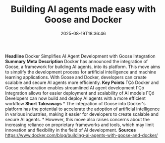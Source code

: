 ﻿---
title: "Building AI agents made easy with Goose and Docker"
date: "2025-08-19T18:36:46"
category: "Markets"
summary: ""
slug: "building ai agents made easy with goose and docker"
source_urls:
  - "https://www.docker.com/blog/building-ai-agents-with-goose-and-docker/"
seo:
  title: "Building AI agents made easy with Goose and Docker | Hash n Hedge"
  description: ""
  keywords: ["news", "markets", "brief"]
---
**Headline** Docker Simplifies AI Agent Development with Goose Integration  **Summary Meta Description** Docker has announced the integration of Goose, a framework for building AI agents, into its platform. This move aims to simplify the development process for artificial intelligence and machine learning applications. With Goose and Docker, developers can create scalable and secure AI agents more efficiently.  **Key Points**  ΓÇó Docker and Goose collaboration enables streamlined AI agent development ΓÇó Integration allows for easier deployment and scalability of AI models ΓÇó Developers can now build and deploy AI agents with a more efficient workflow  **Short Takeaways**  * The integration of Goose into Docker's platform has the potential to accelerate the adoption of artificial intelligence in various industries, making it easier for developers to create scalable and secure AI agents. * However, this move also raises concerns about the increasing reliance on proprietary frameworks and tools, which may limit innovation and flexibility in the field of AI development.  **Sources** https://www.docker.com/blog/building-ai-agents-with-goose-and-docker/ 
